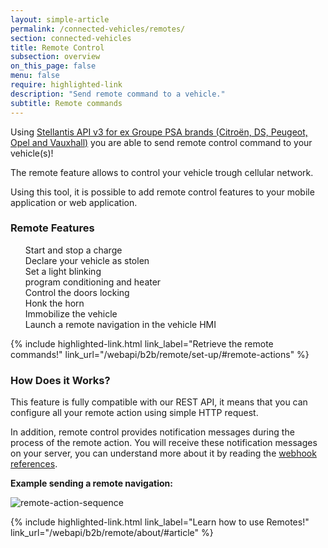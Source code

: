 ```yaml
---
layout: simple-article
permalink: /connected-vehicles/remotes/
section: connected-vehicles
title: Remote Control
subsection: overview
on_this_page: false
menu: false
require: highlighted-link
description: "Send remote command to a vehicle."
subtitle: Remote commands
---
```


Using [Stellantis API v3 for ex Groupe PSA brands (Citroën, DS, Peugeot, Opel and Vauxhall)]({{site.baseurl}}/webapi/b2b/remote/about) you are able to send remote control command to your vehicle(s)! 

The remote feature allows to control your vehicle trough cellular network. 

Using this tool, it is possible to add remote control features to your mobile application or web application.


### Remote Features
<ul style="list-style: none">

<li><i class="fas fa-plug"></i> Start and stop a charge </li>
<li><i class="fas fa-user-ninja"></i> Declare your vehicle as stolen </li>
<li><i class="fas fa-lightbulb"></i> Set a light blinking </li>
<li><i class="far fa-snowflake"></i> program conditioning and heater </li>
<li><i class="fas fa-door-closed"></i> Control the doors locking </li>
<li><i class="fas fa-bullhorn"></i> Honk the horn </li>
<li><i class="fas fa-lock-open"></i> Immobilize the vehicle </li>
<li><i class="fas fa-map-marker-alt"></i> Launch a remote navigation in the vehicle HMI </li>

</ul>

<div>
    {% include highlighted-link.html link_label="Retrieve the remote commands!" link_url="/webapi/b2b/remote/set-up/#remote-actions" %}
</div>

### How Does it Works?

This feature is fully compatible with our REST API, it means that you can configure all your remote action using simple HTTP request. 

In addition, remote control provides notification messages during the process of the remote action. You will receive these notification messages on your server, you can understand more about it by reading the [webhook references]({{site.baseurl}}/webapi/b2b/remote/server-specification/#/article).

**Example sending a remote navigation:**

![remote-action-sequence]({{site.baseurl}}/assets/images/remote-action-simple-sequence.svg)

<div>
    {% include highlighted-link.html link_label="Learn how to use Remotes!" link_url="/webapi/b2b/remote/about/#article" %}
</div>